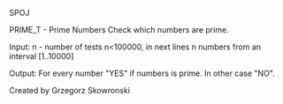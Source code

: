 SPOJ

PRIME_T - Prime Numbers
Check which numbers are prime.

Input: n - number of tests n<100000, in next lines n numbers from an interval [1..10000]

Output: For every number "YES" if numbers is prime. In other case "NO".

Created by Grzegorz Skowronski
